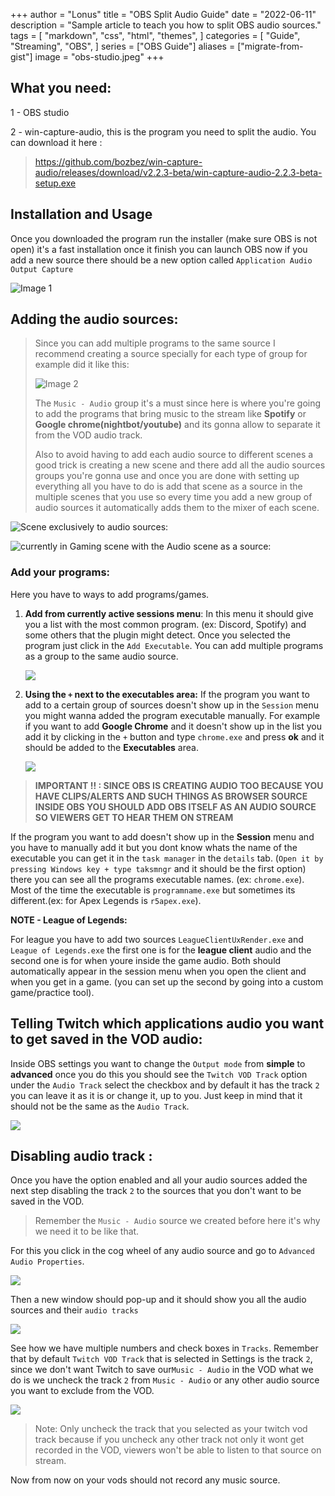 +++
author = "Lonus"
title = "OBS Split Audio Guide"
date = "2022-06-11"
description = "Sample article to teach you how to split OBS audio sources."
tags = [
    "markdown",
    "css",
    "html",
    "themes",
]
categories = [
    "Guide",
    "Streaming",
    "OBS",
]
series = ["OBS Guide"]
aliases = ["migrate-from-gist"]
image = "obs-studio.jpeg"
+++
<!--adsense-->
## **What you need:**

1 - OBS studio

2 - win-capture-audio, this is the program you need to split the audio. You can download it here :

> https://github.com/bozbez/win-capture-audio/releases/download/v2.2.3-beta/win-capture-audio-2.2.3-beta-setup.exe

## Installation and Usage

Once you downloaded the program run the installer (make sure OBS is not open) it's a fast installation once it finish you can launch OBS now if you add a new source there should be a new option called `Application Audio Output Capture`

![Image 1 ](image1.png)

## Adding the audio sources:

> Since you can add multiple programs to the same source I recommend creating a source specially for each type of group for example did it like this:
>
> ![Image 2](image2.png)
>
> The `Music - Audio` group it's a must since here is where you're going to add the programs that bring music to the stream like **Spotify** or **Google chrome(nightbot/youtube)** and its gonna allow to separate it from the VOD audio track.
>
> Also to avoid having to add each audio source to different scenes a good trick is creating a new scene and there add all the audio sources groups you're gonna use and once you are done with setting up everything all you have to do is add that scene as a source in the multiple scenes that you use so every time you add a new group of audio sources it automatically adds them to the mixer of each scene.

 ![*Scene exclusively to audio sources:*](image3.png)

![*currently in Gaming scene with the Audio scene as a source:*](image4.png)

### **Add your programs:**

Here you have to ways to add programs/games.

1. **Add from currently active sessions menu**: In this menu it should give you a list with the most common program. (ex: Discord, Spotify) and some others that the plugin might detect. Once you selected the program just click in the `Add Executable`. You can add multiple programs as a group to the same audio source.

   ![](image5.png)

2. **Using the `+` next to the executables area:** If the program you want to add to a certain group of sources doesn't show up in the `Session` menu you might wanna added the program executable manually. For example if you want to add **Google Chrome** and it doesn't show up in the list you add it by clicking in the `+` button and type `chrome.exe` and press **ok** and it should be added to the **Executables** area.

   ![](image6.png)

> **IMPORTANT !! : SINCE OBS IS CREATING AUDIO TOO BECAUSE YOU HAVE CLIPS/ALERTS AND SUCH THINGS AS BROWSER SOURCE INSIDE OBS YOU SHOULD ADD OBS ITSELF AS AN AUDIO SOURCE SO VIEWERS GET TO HEAR THEM ON STREAM**

If the program you want to add doesn't show up in the **Session** menu and you have to manually add it but you dont know whats the name of the executable you can get it in the `task manager` in the `details` tab. (`Open it by pressing Windows key + type taksmngr` and it should be the first option) there you can see all the programs executable names. (ex: `chrome.exe`). Most of the time the executable is `programname.exe` but sometimes its different.(ex: for Apex Legends is `r5apex.exe`).

<!--adsense-->

**NOTE - League of Legends:**

For league you have to add two sources `LeagueClientUxRender.exe` and `League of Legends.exe` the first one is for the **league client** audio and the second one is for when youre inside the game audio. Both should automatically appear in the session menu when you open the client and when you get in a game. (you can set up the second by going into a custom game/practice tool).

<!--adsense-->

## **Telling Twitch which applications audio you want to get saved in the VOD audio:**

Inside OBS settings you want to change the `Output mode` from **simple** to **advanced** once you do this you should see the `Twitch VOD Track` option under the `Audio Track` select the checkbox and by default it has the track `2` you can leave it as it is or change it, up to you. Just keep in mind that it should not be the same as the `Audio Track`.

![](image7.png)

## Disabling audio track :

Once you have the option enabled and all your audio sources added the next step disabling the track `2` to the sources that you don't want to be saved in the VOD.

> Remember the `Music - Audio` source we created before here it's why we need it to be like that.

For this you click in the cog wheel of any audio source and go to `Advanced Audio Properties`.

![](image8.png)

Then a new window should pop-up and it should show you all the audio sources and their `audio tracks`

![](image9.png)

See how we have multiple numbers and check boxes in `Tracks`. Remember that by default `Twitch VOD Track` that is selected in Settings is the track `2`, since we don't want Twitch to save our`Music - Audio` in the VOD what we do is we uncheck the track `2` from `Music - Audio` or any other audio source you want to exclude from the VOD.

![](image10.png)

> Note: Only uncheck the track that you selected as your twitch vod track because if you uncheck any other track not only it wont get recorded in the VOD, viewers won't be able to listen to that source on stream.

Now from now on your vods should not record any music source.

<!--adsense-->
